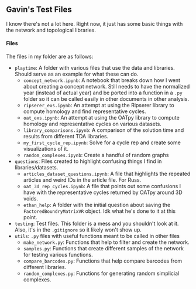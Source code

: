 ## Gavin's Test Files
I know there's not a lot here. Right now, it just has some basic things with the network and topological libraries.

#### Files
The files in my folder are as follows:
- `playtime`: A folder with various files that use the data and libraries. Should serve as an example for what these can do.
    - `concept_network.ipynb`: A notebook that breaks down how I went about creating a concept network. Still needs to have the normalized year (instead of actual year) and be ported into a function in a `.py` folder so it can be called easily in other documents in other analysis.
    - `ripserer_exs.ipynb`: An attempt at using the Ripserer library to compute homology and find representative cycles.
    - `oat_exs.ipynb`: An attempt at using the OATpy library to compute homology and representative cycles on various datasets.
    - `library_comparisons.ipynb`: A comparison of the solution time and results from different TDA libraries.
    - `my_first_cycle_rep.ipynb`: Solve for a cycle rep and create some visualizations of it.
    - `random_complexes.ipynb`: Create a handful of random graphs
- `questions`: Files created to highlight confusing things I find in libraries/datasets.
    - `articles_dataset_questions.ipynb`: A file that highlights the repeated articles and weird IDs in the article file. For Russ.
    - `oat_3d_rep_cycles.ipynb`: A file that points out some confusions I have with the representative cycles returned by OATpy around 3D voids.
    - `ethan_help`: A folder with the initial question about saving the `FactoredBoundryMatrixVR` object. Idk what he's done to it at this point.
- `testing`: Test files. This folder is a mess and you shouldn't look at it. Also, it's in the `.gitignore` so it likely won't show up.
- `utils`: `.py` files with useful functions meant to be called in other files
    - `make_network.py`: Functions that help to filter and create the network.
    - `samples.py`: Functions that create different samples of the network for testing various functions.
    - `compare_barcodes.py`: Functions that help compare barcodes from different libraries.
    - `random_complexes.py`: Functions for generating random simplicial complexes.